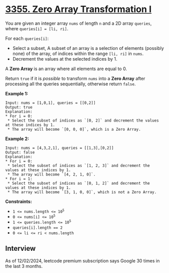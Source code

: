 # [3355. Zero Array Transformation I](https://leetcode.com/problems/zero-array-transformation-i/)

You are given an integer array `nums` of length `n` and a 2D array `queries`, where `queries[i] = [li, ri]`.

For each `queries[i]`:
* Select a subset, A subset of an array is a selection of elements (possibly none) of the array, of indices within the range `[li, ri]` in `nums`.
* Decrement the values at the selected indices by 1.

A **Zero Array** is an array where all elements are equal to 0.

Return `true` if it is _possible_ to transform `nums` into a **Zero Array** after processing all the queries sequentially, otherwise return `false`.

**Example 1:**
```
Input: nums = [1,0,1], queries = [[0,2]]
Output: true
Explanation:
* For i = 0:
 * Select the subset of indices as `[0, 2]` and decrement the values at these indices by 1.
 * The array will become `[0, 0, 0]`, which is a Zero Array.
```

**Example 2:**
```
Input: nums = [4,3,2,1], queries = [[1,3],[0,2]]
Output: false
Explanation:
* For i = 0:
 * Select the subset of indices as `[1, 2, 3]` and decrement the values at these indices by 1.
 * The array will become `[4, 2, 1, 0]`.
* For i = 1:
 * Select the subset of indices as `[0, 1, 2]` and decrement the values at these indices by 1.
 * The array will become `[3, 1, 0, 0]`, which is not a Zero Array.
```

**Constraints:**
* <code>1 <= nums.length <= 10<sup>5</sup></code>
* <code>0 <= nums[i] <= 10<sup>5</sup></code>
* <code>1 <= queries.length <= 10<sup>5</sup></code>
* `queries[i].length == 2`
* `0 <= li <= ri < nums.length`

## Interview
As of 12/02/2024, leetcode premium subscription says Google 30 times in the last 3 months.
